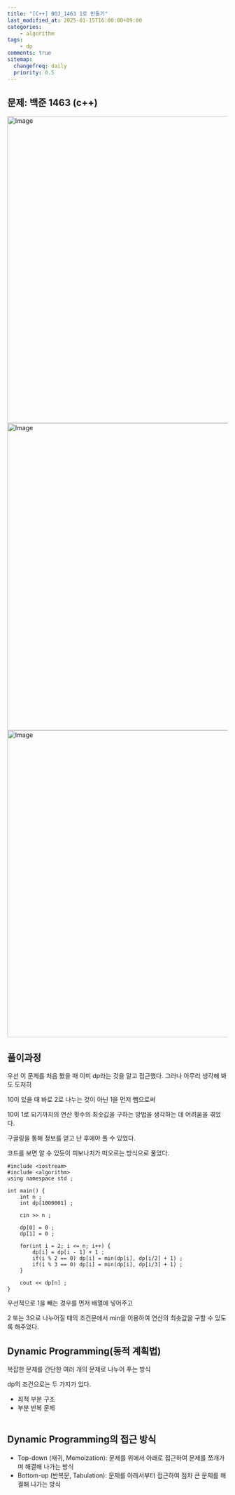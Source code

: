 ```yaml
---
title: "[C++] BOJ_1463 1로 만들기"
last_modified_at: 2025-01-15T16:00:00+09:00
categories: 
    - algorithm
tags:
    - dp
comments: true
sitemap:
  changefreq: daily
  priority: 0.5
---
```


문제: 백준 1463 (c++)
---

<img width="700" alt="Image" src="https://github.com/user-attachments/assets/45c003ed-31f7-4e41-914f-ef2b3ba8f841" />

<img width="700" alt="Image" src="https://github.com/user-attachments/assets/f4e7c5ac-c924-4eec-8d0d-99cf4cab8fb7" />

<img width="700" alt="Image" src="https://github.com/user-attachments/assets/3d78e720-f42c-48e1-a4c2-b8567c91a0e7" />


풀이과정 
---
우선 이 문제를 처음 봤을 때 이미 dp라는 것을 알고 접근했다. 그러나 아무리 생각해 봐도 도저히

10이 있을 때 바로 2로 나누는 것이 아닌 1을 먼저 뺌으로써

10이 1로 되기까지의 연산 횟수의 최솟값을 구하는 방법을 생각하는 데 어려움을 겪었다.

구글링을 통해 정보를 얻고 난 후에야 풀 수 있었다.

코드를 보면 알 수 있듯이 피보나치가 떠오르는 방식으로 풀었다.

```
#include <iostream>
#include <algorithm>
using namespace std ;

int main() {
    int n ;
    int dp[1000001] ;

    cin >> n ;

    dp[0] = 0 ;
    dp[1] = 0 ;

    for(int i = 2; i <= n; i++) {
        dp[i] = dp[i - 1] + 1 ;
        if(i % 2 == 0) dp[i] = min(dp[i], dp[i/2] + 1) ;
        if(i % 3 == 0) dp[i] = min(dp[i], dp[i/3] + 1) ;
    }

    cout << dp[n] ;
}
```

우선적으로 1을 빼는 경우를 먼저 배열에 넣어주고 

2 또는 3으로 나누어질 때의 조건문에서 min을 이용하여 연산의 최솟값을 구할 수 있도록 해주었다.

Dynamic Programming(동적 계획법)
---

복잡한 문제를 간단한 여러 개의 문제로 나누어 푸는 방식 

dp의 조건으로는 두 가지가 있다.


- 최적 부분 구조
- 부분 반복 문제 <br/><br/>


Dynamic Programming의 접근 방식
---
- Top-down (재귀, Memoization): 문제를 위에서 아래로 접근하여 문제를 쪼개가며 해결해 나가는 방식
- Bottom-up (반복문, Tabulation): 문제를 아래서부터 접근하여 점차 큰 문제를 해결해 나가는 방식